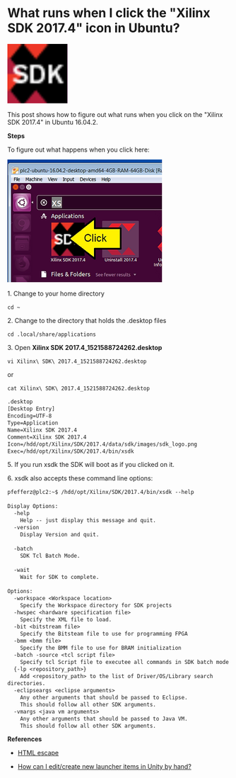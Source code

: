 # What runs when I click the "Xilinx SDK 2017.4" icon in Ubuntu?

![sdk_logo_1](sdk_logo_1.png)

This post shows how to figure out what runs when you click on the "Xilinx SDK 2017.4" in Ubuntu 16.04.2.

**Steps**

To figure out what happens when you click here:

![click_xilinx_sdk_logo_2](click_xilinx_sdk_logo_2.png)

1\. Change to your home directory

```
cd ~
```

2\. Change to the directory that holds the .desktop files

```
cd .local/share/applications
```

3\. Open **Xilinx SDK 2017.4\_1521588724262.desktop**

```
vi Xilinx\ SDK\ 2017.4_1521588724262.desktop
```

or

```
cat Xilinx\ SDK\ 2017.4_1521588724262.desktop
```

```
.desktop 
[Desktop Entry]
Encoding=UTF-8
Type=Application
Name=Xilinx SDK 2017.4
Comment=Xilinx SDK 2017.4
Icon=/hdd/opt/Xilinx/SDK/2017.4/data/sdk/images/sdk_logo.png
Exec=/hdd/opt/Xilinx/SDK/2017.4/bin/xsdk 
```

5\. If you run xsdk the SDK will boot as if you clicked on it.

6\. xsdk also accepts these command line options:

```
pfefferz@plc2:~$ /hdd/opt/Xilinx/SDK/2017.4/bin/xsdk --help

Display Options:
  -help
	Help -- just display this message and quit.
  -version
	Display Version and quit.

  -batch
	SDK Tcl Batch Mode.

  -wait
	Wait for SDK to complete.

Options:
  -workspace <Workspace location>
	Specify the Workspace directory for SDK projects
  -hwspec <hardware specification file>
	Specify the XML file to load.
  -bit <bitstream file>
	Specify the Bitsteam file to use for programming FPGA
  -bmm <bmm file>
	Specify the BMM file to use for BRAM initialization
  -batch -source <tcl script file>
	Specify tcl Script file to executee all commands in SDK batch mode
  {-lp <repository_path>}
	Add <repository_path> to the list of Driver/OS/Library search directories.
  -eclipseargs <eclipse arguments>
	Any other arguments that should be passed to Eclipse.
	This should follow all other SDK arguments.
  -vmargs <java vm arguments>
	Any other arguments that should be passed to Java VM.
	This should follow all other SDK arguments.
```

**References**

-   [HTML escape](http://www.freeformatter.com/html-escape.html)
    
-   [How can I edit/create new launcher items in Unity by hand?](http://askubuntu.com/questions/13758/how-can-i-edit-create-new-launcher-items-in-unity-by-hand?utm_medium=organic&utm_source=google_rich_qa&utm_campaign=google_rich_qa)